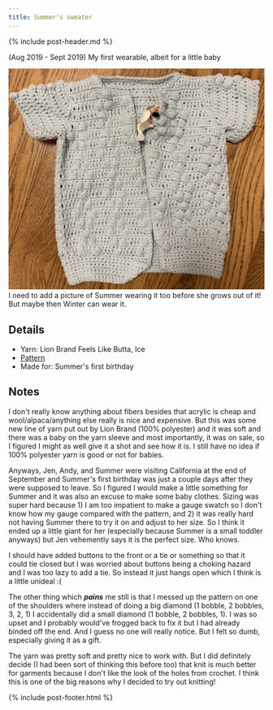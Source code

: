 ```yaml
---
title: Summer's sweater
---
```


{% include post-header.md %}

(Aug 2019 - Sept 2019) My first wearable, albeit for a little baby

<img src="media/summer_sweater.jpg" style="max-width: 100%" />
I need to add a picture of Summer wearing it too before she grows out of it! But maybe then Winter can wear it. 

## Details
- Yarn: Lion Brand Feels Like Butta, Ice 
- [Pattern](https://web.archive.org/web/20130724113136/http://www.petitepurls.com/Spring11/spring2011_c_pearls.html)
- Made for: Summer's first birthday

## Notes 
I don't really know anything about fibers besides that acrylic is cheap and wool/alpaca/anything else really is nice and expensive. But this was some new line of yarn put out by Lion Brand (100% polyester) and it was soft and there was a baby on the yarn sleeve and most importantly, it was on sale, so I figured I might as well give it a shot and see how it is. I still have no idea if 100% polyester yarn is good or not for babies. 

Anyways, Jen, Andy, and Summer were visiting California at the end of September and Summer's first birthday was just a couple days after they were supposed to leave. So I figured I would make a little something for Summer and it was also an excuse to make some baby clothes. Sizing was super hard because 1) I am too impatient to make a gauge swatch so I don't know how my gauge compared with the pattern, and 2) it was really hard not having Summer there to try it on and adjust to her size. So I think it ended up a little giant for her (especially because Summer is a small toddler anyways) but Jen vehemently says it is the perfect size. Who knows. 

I should have added buttons to the front or a tie or something so that it could tie closed but I was worried about buttons being a choking hazard and I was too lazy to add a tie. So instead it just hangs open which I think is a little unideal :( 

The other thing which ***pains*** me still is that I messed up the pattern on one of the shoulders where instead of doing a big diamond (1 bobble, 2 bobbles, 3, 2, 1) I accidentally did a small diamond (1 bobble, 2 bobbles, 1). I was so upset and I probably would've frogged back to fix it but I had already binded off the end. And I guess no one will really notice. But I felt so dumb, especially giving it as a gift. 

The yarn was pretty soft and pretty nice to work with. But I did definitely decide (I had been sort of thinking this before too) that knit is much better for garments because I don't like the look of the holes from crochet. I think this is one of the big reasons why I decided to try out knitting!

{% include post-footer.html %}
